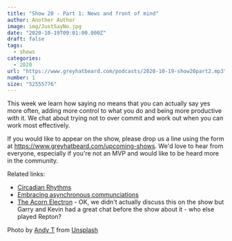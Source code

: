 ```yaml
---
title: "Show 20 - Part 1: News and front of mind"
author: Another Author
image: img/JustSayNo.jpg
date: "2020-10-19T09:01:00.000Z"
draft: false
tags: 
  - shows
categories:
  - 2020
url: "https://www.greyhatbeard.com/podcasts/2020-10-19-show20part2.mp3"
number: 1
size: "52555776"
---
```


This week we learn how saying no means that you can actually say yes more often, adding more control to what you do and being more productive with it. We chat about trying not to over commit and work out when you can work most effectively.

<!--
<iframe src="https://open.spotify.com/embed-podcast/episode/1h4hW9sDBUmY2MS2ZZSq17" width="100%" height="232" frameborder="0" allowtransparency="true" allow="encrypted-media"></iframe>
-->
If you would like to appear on the show, please drop us a line using the form at https://www.greyhatbeard.com/upcoming-shows. We'd love to hear from everyone, especially if you're not an MVP and would like to be heard more in the community.

Related links:
- [Circadian Rhythms](https://en.wikipedia.org/wiki/Circadian_rhythm)
- [Embracing asynchronous communciations](https://about.gitlab.com/company/culture/all-remote/asynchronous/)
- [The Acorn Electron](http://www.acornelectron.co.uk/) - OK, we didn't actually discuss this on the show but Garry and Kevin had a great chat before the show about it - who else played Repton?

<!--
<iframe src="https://open.spotify.com/embed-podcast/episode/1h4hW9sDBUmY2MS2ZZSq17" width="100%" height="232" frameborder="0" allowtransparency="true" allow="encrypted-media"></iframe>
-->

Photo by [Andy T](https://unsplash.com/@andytoots) from [Unsplash](https://unsplash.com)
